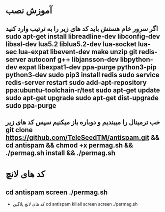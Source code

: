 # آموزش نصب
اگر سرور خام هستش باید کد های زیر را به ترتیب وارد کنید
sudo apt-get install libreadline-dev libconfig-dev libssl-dev lua5.2 liblua5.2-dev lua-socket lua-sec lua-expat libevent-dev make unzip git redis-server autoconf g++ libjansson-dev libpython-dev expat libexpat1-dev ppa-purge python3-pip python3-dev
sudo pip3 install redis
sudo service redis-server restart
sudo add-apt-repository ppa:ubuntu-toolchain-r/test
sudo apt-get update
sudo apt-get upgrade
sudo apt-get dist-upgrade
sudo ppa-purge
-----------------------------------------------------------
خب ترمینال را میبندیم و دوباره باز میکنیم سپس کد های زیر
git clone https://github.com/TeleSeedTM/antispam.git && cd antispam && chmod +x permag.sh && ./permag.sh install && ./permag.sh
-----------------------------------------------------------
# کد های لانچ
cd antispam
screen ./permag.sh
----------------------------------------------------------
* کد های لانچ پلاگین
cd antispam
killall screen
screen ./permag.sh
